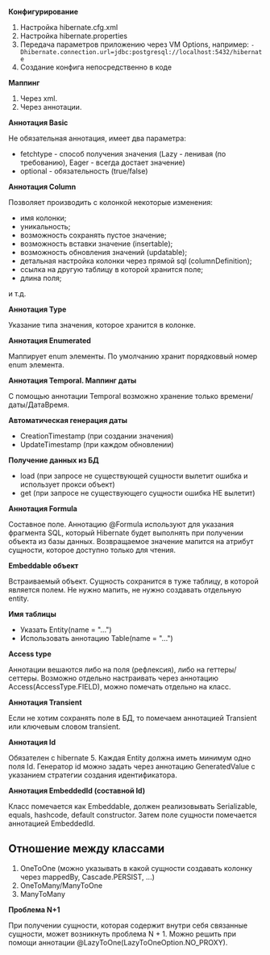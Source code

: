 **Конфигурирование**

1. Настройка hibernate.cfg.xml
2. Настройка hibernate.properties
3. Передача параметров приложению через VM Options, например:
`-Dhibernate.connection.url=jdbc:postgresql://localhost:5432/hibernate`
4. Создание конфига непосредственно в коде

**Маппинг**

1. Через xml.
2. Через аннотации.

**Аннотация Basic**

Не обязательная аннотация, имеет два параметра:
- fetchtype - способ получения значения (Lazy - ленивая (по требованию), Eager - всегда достает значение)
- optional - обязательность (true/false)

**Аннотация Column**

Позволяет производить с колонкой некоторые изменения:
- имя колонки;
- уникальность;
- возможность сохранять пустое значение;
- возможность вставки значение (insertable);
- возможность обновления значений (updatable);
- детальная настройка колонки через прямой sql (columnDefinition);
- ссылка на другую таблицу в которой хранится поле;
- длина поля;

и т.д.

**Аннотация Type**

Указание типа значения, которое хранится в колонке.

**Аннотация Enumerated**

Маппирует enum элементы. По умолчанию хранит порядковвый номер enum элемента.

**Аннотация Temporal. Маппинг даты**

С помощью аннотации Temporal возможно хранение только времени/даты/ДатаВремя.

**Автоматическая генерация даты**

- CreationTimestamp (при создании значения)
- UpdateTimestamp (при каждом обновлении)

**Получение данных из БД**

- load (при запросе не существующей сущности вылетит ошибка и использует прокси объект)
- get (при запросе не существующего сущности ошибка НЕ вылетит)

**Аннотация Formula**

Составное поле.
Аннотацию @Formula используют для указания фрагмента SQL, который Hibernate будет выполнять при получении объекта из базы данных. 
Возвращаемое значение мапится на атрибут сущности, которое доступно только для чтения.

**Embeddable объект**

Встраиваемый объект. 
Сущность сохранится в туже таблицу, в которой является полем.
Не нужно мапить, не нужно создавать отдельную entity.

**Имя таблицы**

- Указать Entity(name = "...")
- Использовать аннотацию Table(name = "...")

**Access type**

Аннотации вешаются либо на поля (рефлексия), либо на геттеры/сеттеры.
Возможно отдельно настраивать через аннотацию Access(AccessType.FIELD), можно помечать отдельно на класс.

**Аннотация Transient**

Если не хотим сохранять поле в БД, то помечаем аннотацией Transient или ключевым словом transient.

**Аннотация Id**

Обязателен с hibernate 5.
Каждая Entity должна иметь минимум одно поля Id.
Генератор id можно задать через аннотацию GeneratedValue с указанием стратегии создания идентификатора.

**Аннотация EmbeddedId (составной Id)**

Класс помечается как Embeddable, должен реализовывать Serializable, equals, hashcode, default constructor.
Затем поле сущности помечается аннотацией EmbeddedId. 

**Отношение между классами**
-
1. OneToOne (можно указывать в какой сущности создавать колонку через mappedBy, Cascade.PERSIST, ...)
2. OneToMany/ManyToOne
3. ManyToMany

**Проблема N+1**

При получении сущности, которая содержит внутри себя связанные сущности, может возникнуть проблема N + 1.
Можно решить при помощи аннотации @LazyToOne(LazyToOneOption.NO_PROXY). 